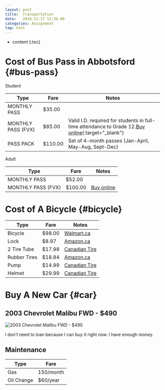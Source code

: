 ```yaml
---
layout: post
title:  Transportation
date:   2018-12-17 13:36.00
categories: Assignment
tag: Cost
---
```

* content
{:toc}

Cost of Bus Pass in Abbotsford      {#bus-pass}
===============================================

Student

|Type|Fare|Notes|
-|-|-
MONTHLY PASS|$35.00
MONTHLY PASS (FVX)|$85.00|Valid I.D. required for students in full-time attendance to Grade 12.[Buy online](https://shop.fvrd.bc.ca/collections/fvx-monthly-transit-pass/products/fvx-transit-monthly-pass-senior-student-85){:target="_blank"}
PASS PACK|$110.00|Set of 4-month passes (Jan-April, May-Aug, Sept-Dec)

Adult

|Type|Fare|Notes|
-|-|-
MONTHLY PASS|$52.00
MONTHLY PASS (FVX)|$100.00|[Buy online](https://shop.fvrd.bc.ca/collections/fvx-monthly-transit-pass/products/transit-monthly-pass-adult-44-00)

Cost of A Bicycle       {#bicycle}
================================

|Type|Fare|Notes|
-|-|-
Bicycle|$98.00|[Walmart.ca](https://www.google.com/aclk?sa=l&ai=DChcSEwiP2qCs7affAhUJymQKHR59BzMYABACGgJwag&sig=AOD64_2jF_9MBX52EpPhEQBjnMkISLafMg&ctype=5&q=&ved=0ahUKEwiY4pys7affAhXdITQIHZ8OBnYQ2CkIrAI&adurl=)
Lock|$8.97|[Amazon.ca](https://www.google.com/aclk?sa=L&ai=DChcSEwjBwtv77affAhWFv2QKHU-OB-kYABAMGgJwag&sig=AOD64_2mMJsemVHN-y93UsvGaZfnNmiZPQ&ctype=5&q=&ved=0ahUKEwiI4Nf77affAhU6HzQIHUymA2QQ2CkIoAI&adurl=)
2 Tire Tube|$17.98|[Canadian Tire](https://www.google.com/aclk?sa=l&ai=DChcSEwikxvW57qffAhVSHq0GHQ-tBVEYABAIGgJwdg&sig=AOD64_2FO4iJuevdZyp8ttBcC-9sSzK8Tw&ctype=46&q=&ved=0ahUKEwjYhvK57qffAhXkIjQIHcwUCAQQ2CkIuQI&adurl=)
Rubber Tires|$18.84|[Amazon.ca](https://www.google.com/aclk?sa=L&ai=DChcSEwjai4WP76ffAhWUH60GHTEJAukYABAbGgJwdg&sig=AOD64_0uZQ0Uh6FyRYgYLHdXE6u6lRbstQ&ctype=5&q=&ved=0ahUKEwiNqYGP76ffAhXkIjQIHcwUCAQQrkMIKw&adurl=)
Pump|$14.99|[Canadian Tire](https://www.google.com/aclk?sa=l&ai=DChcSEwiFkpC776ffAhVBIK0GHbMOCxoYABANGgJwdg&sig=AOD64_0sYKvkWHjo_qgyUDTXnEtO29JLrw&ctype=46&q=&ved=0ahUKEwj7wIy776ffAhXoIDQIHUQaCtYQ2CkIowI&adurl=)
Helmet|$29.99|[Canadian Tire](https://www.google.com/aclk?sa=l&ai=DChcSEwiI5pHx76ffAhWEr-wKHTvqBf4YABAOGgJwag&sig=AOD64_0wDFigxto8DtR3X1e0a8NA0ptzZw&ctype=46&q=&ved=0ahUKEwiM643x76ffAhXQFjQIHTKaDAoQ1YIBCBU&adurl=)


Buy A New Car       {#car}
===============
## 2003 Chevrolet Malibu FWD - **$490**
![2003 Chevrolet Malibu FWD - $490](https://static.cargurus.com/images/forsale/2018/10/25/08/44/2003_chevrolet_malibu-pic-976265308741525009-1024x768.jpeg)


I don't need to loan because I can buy it right now. I have enough money.

## Maintenance

|Type|Fare|
-|-
Gas|150/month
Oil Change|$60/year